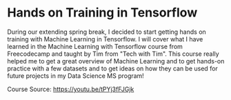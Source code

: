 # Hands on Training in Tensorflow
During our extending spring break, I decided to start getting hands on training with Machine Learning in Tensorflow. I will cover what I have learned in the Machine Learning with Tensorflow course from Freecodecamp and taught by Tim from "Tech with Tim". This course really helped me to get a great overview of Machine Learning and to get hands-on practice with a few datasets and to get ideas on how they can be used for future projects in my Data Science MS program! 

Course Source: https://youtu.be/tPYj3fFJGjk 
